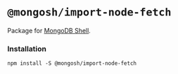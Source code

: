# `@mongosh/import-node-fetch`

Package for [MongoDB Shell](https://github.com/mongodb-js/mongosh).

### Installation

```shell
npm install -S @mongosh/import-node-fetch
```
